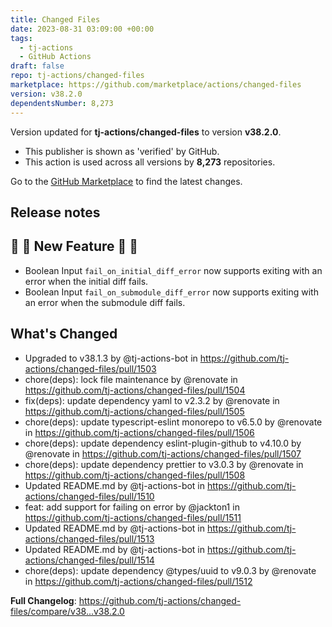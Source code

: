 ```yaml
---
title: Changed Files
date: 2023-08-31 03:09:00 +00:00
tags:
  - tj-actions
  - GitHub Actions
draft: false
repo: tj-actions/changed-files
marketplace: https://github.com/marketplace/actions/changed-files
version: v38.2.0
dependentsNumber: 8,273
---
```



Version updated for **tj-actions/changed-files** to version **v38.2.0**.
- This publisher is shown as 'verified' by GitHub.
- This action is used across all versions by **8,273** repositories.

Go to the [GitHub Marketplace](https://github.com/marketplace/actions/changed-files) to find the latest changes.

## Release notes

## 🚀 🚀 New Feature 🚀 🚀 
* Boolean Input `fail_on_initial_diff_error`  now supports exiting with an error when the initial diff fails.
* Boolean Input `fail_on_submodule_diff_error`  now supports exiting with an error when the submodule diff fails.


## What's Changed
* Upgraded to v38.1.3 by @tj-actions-bot in https://github.com/tj-actions/changed-files/pull/1503
* chore(deps): lock file maintenance by @renovate in https://github.com/tj-actions/changed-files/pull/1504
* fix(deps): update dependency yaml to v2.3.2 by @renovate in https://github.com/tj-actions/changed-files/pull/1505
* chore(deps): update typescript-eslint monorepo to v6.5.0 by @renovate in https://github.com/tj-actions/changed-files/pull/1506
* chore(deps): update dependency eslint-plugin-github to v4.10.0 by @renovate in https://github.com/tj-actions/changed-files/pull/1507
* chore(deps): update dependency prettier to v3.0.3 by @renovate in https://github.com/tj-actions/changed-files/pull/1508
* Updated README.md by @tj-actions-bot in https://github.com/tj-actions/changed-files/pull/1510
* feat: add support for failing on error by @jackton1 in https://github.com/tj-actions/changed-files/pull/1511
* Updated README.md by @tj-actions-bot in https://github.com/tj-actions/changed-files/pull/1513
* Updated README.md by @tj-actions-bot in https://github.com/tj-actions/changed-files/pull/1514
* chore(deps): update dependency @types/uuid to v9.0.3 by @renovate in https://github.com/tj-actions/changed-files/pull/1512


**Full Changelog**: https://github.com/tj-actions/changed-files/compare/v38...v38.2.0
